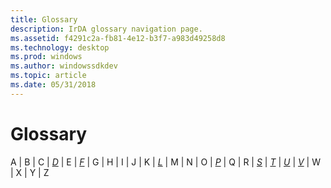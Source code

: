 ```yaml
---
title: Glossary
description: IrDA glossary navigation page.
ms.assetid: f4291c2a-fb81-4e12-b3f7-a983d49258d8
ms.technology: desktop
ms.prod: windows
ms.author: windowssdkdev
ms.topic: article
ms.date: 05/31/2018
---
```


# Glossary

A \| B \| C \| [*D*](d-gly.md) \| E \| [*F*](f-gly.md) \| G \| H \| I \| J \| K \| [*L*](l-gly.md) \| M \| N \| O \| [*P*](p-gly.md) \| Q \| R \| [*S*](s-gly.md) \| [*T*](t-gly.md) \| [*U*](u-gly.md) \| [*V*](v-gly.md) \| W \| X \| Y \| Z

 

 




